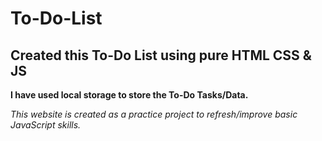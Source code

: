 # To-Do-List

## Created this To-Do List using pure HTML CSS &amp; JS

**I have used local storage to store the To-Do Tasks/Data.**

_This website is created as a practice project to refresh/improve basic JavaScript skills._


